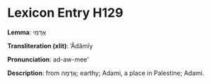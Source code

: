 # Lexicon Entry H129

**Lemma**: אֲדָמִי

**Transliteration (xlit)**: ʼĂdâmîy

**Pronunciation**: ad-aw-mee'

**Description**:
from אֲדָמָה; earthy; Adami, a place in Palestine; Adami.
